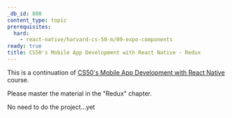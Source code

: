 ```yaml
---
_db_id: 808
content_type: topic
prerequisites:
  hard:
    - react-native/harvard-cs-50-m/09-expo-components
ready: true
title: CS50's Mobile App Development with React Native - Redux
---
```


This is a continuation of [CS50's Mobile App Development with React Native](https://learning.edx.org/course/course-v1:HarvardX+CS50M+Mobile/home) course.

Please master the material in the "Redux" chapter.

No need to do the project...yet
